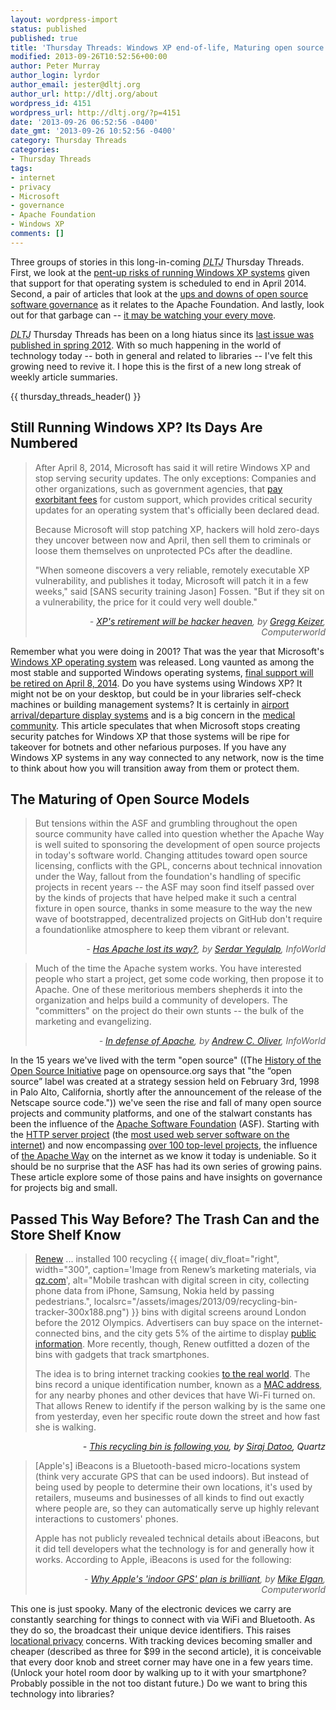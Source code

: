 ```yaml
---
layout: wordpress-import
status: published
published: true
title: 'Thursday Threads: Windows XP end-of-life, Maturing open source models, Trashcans that track you'
modified: 2013-09-26T10:52:56+00:00
author: Peter Murray
author_login: lyrdor
author_email: jester@dltj.org
author_url: http://dltj.org/about
wordpress_id: 4151
wordpress_url: http://dltj.org/?p=4151
date: '2013-09-26 06:52:56 -0400'
date_gmt: '2013-09-26 10:52:56 -0400'
category: Thursday Threads
categories:
- Thursday Threads
tags:
- internet
- privacy
- Microsoft
- governance
- Apache Foundation
- Windows XP
comments: []
---
```


<p>Three groups of stories in this long-in-coming <i><acronym title="Disruptive Library Technology Jester">DLTJ</acronym></i> Thursday Threads.  First, we look at the <a href="#p4151-windows-xp">pent-up risks of running Windows XP systems</a> given that support for that operating system is scheduled to end in April 2014.  Second, a pair of articles that look at the <a href="#p4151-open-source">ups and downs of open source software governance</a> as it relates to the Apache Foundation.  And lastly, look out for that garbage can -- <a href="#p4151-tracking">it may be watching your every move</a>.</p>
<p><i><acronym title="Disruptive Library Technology Jester">DLTJ</acronym></i> Thursday Threads has been on a long hiatus since its <a href="/article/thursday-threads-2012w15/">last issue was published in spring 2012</a>.  With so much happening in the world of technology today -- both in general and related to libraries -- I've felt this growing need to revive it.  I hope this is the first of a new long streak of weekly article summaries.</p>
{{ thursday_threads_header() }}
<h2 id="p4151-windows-xp">Still Running Windows XP? Its Days Are Numbered</h2>
<blockquote><p>After April 8, 2014, Microsoft has said it will retire Windows XP and stop serving security updates. The only exceptions: Companies and other organizations, such as government agencies, that <a href="http://www.computerworld.com/s/article/9237019/Microsoft_gooses_Windows_XP_s_custom_support_prices_as_deadline_nears" title="Microsoft gooses Windows XP's custom support prices as deadline nears | Computerworld">pay exorbitant fees</a> for custom support, which provides critical security updates for an operating system that's officially been declared dead.</p>
<p>Because Microsoft will stop patching XP, hackers will hold zero-days they uncover between now and April, then sell them to criminals or loose them themselves on unprotected PCs after the deadline.</p>
<p>"When someone discovers a very reliable, remotely executable XP vulnerability, and publishes it today, Microsoft will patch it in a few weeks," said [SANS security training Jason] Fossen. "But if they sit on a vulnerability, the price for it could very well double."
<div style="text-align: right; width: 100%;"><cite>- <a href="http://www.computerworld.com/s/article/9241585/XP_s_retirement_will_be_hacker_heaven" title="XP's retirement will be hacker heaven | Computerworld">XP's retirement will be hacker heaven</a>, by <a href="http://www.computerworld.com/s/author/9000163/Gregg+Keizer" title="Gregg Keizer | Computerworld">Gregg Keizer</a>, Computerworld</cite></div>
</blockquote>
<p>Remember what you were doing in 2001?  That was the year that Microsoft's <a href="http://technet.microsoft.com/en-us/windows/bb264763" title="Windows XP Guide | Microsoft TechNet">Windows XP operating system</a> was released.  Long vaunted as among the most stable and supported Windows operating systems, <a href="http://www.microsoft.com/en-us/windows/endofsupport.aspx" title="Support ends in 2014 for Windows XP and Office 2003!">final support will be retired on April 8, 2014</a>.  Do you have systems using Windows XP?  It might not be on your desktop, but could be in your libraries self-check machines or building management systems?  It is certainly in <a href="http://www.flickr.com/photos/ericbaquiran/3735769976/" title="Windows Fail 2 by ericbaquiran, on Flickr">airport arrival/departure display systems</a> and is a big concern in the <a href="http://www.techrepublic.com/blog/windows-and-office/running-windows-xp-means-you-are-non-compliant-and-open-to-liability/" title="Running Windows XP means you are non-compliant and open to liability | TechRepublic">medical community</a>.  This article speculates that when Microsoft stops creating security patches for Windows XP that those systems will be ripe for takeover for botnets and other nefarious purposes.  If you have any Windows XP systems in any way connected to any network, now is the time to think about how you will transition away from them or protect them.</p>
<h2 id="p4151-open-source">The Maturing of Open Source Models</h2>
<blockquote><p>But tensions within the ASF and grumbling throughout the open source community have called into question whether the Apache Way is well suited to sponsoring the development of open source projects in today's software world. Changing attitudes toward open source licensing, conflicts with the GPL, concerns about technical innovation under the Way, fallout from the foundation's handling of specific projects in recent years -- the ASF may soon find itself passed over by the kinds of projects that have helped make it such a central fixture in open source, thanks in some measure to the way the new wave of bootstrapped, decentralized projects on GitHub don't require a foundationlike atmosphere to keep them vibrant or relevant.
<div style="text-align: right; width: 100%;"><cite>- <a href="http://www.infoworld.com/d/open-source-software/has-apache-lost-its-way-225267" title="Has Apache lost its way? | InfoWorld">Has Apache lost its way?</a>, by <a href="http://web.archive.org/web/20140706234338/http://www.infoworld.com/author-bios/serdar-yegulalp" title="Serdar Yegulalp | InfoWorld">Serdar Yegulalp</a>, InfoWorld</cite></div>
</blockquote>
<blockquote><p>Much of the time the Apache system works. You have interested people who start a project, get some code working, then propose it to Apache. One of these meritorious members shepherds it into the organization and helps build a community of developers. The "committers" on the project do their own stunts -- the bulk of the marketing and evangelizing.
<div style="text-align: right; width: 100%;"><cite>- <a href="http://www.infoworld.com/d/application-development/in-defense-of-apache-225555" title="In defense of Apache |  InfoWorld">In defense of Apache</a>, by <a href="http://web.archive.org/web/20140819164639/http://www.infoworld.com/author-bios/andrew-c-oliver" title="Andrew C. Oliver | InfoWorld">Andrew C. Oliver</a>, InfoWorld</cite></div>
</blockquote>
<p>In the 15 years we've lived with the term "open source" ((The <a href="http://opensource.org/history" title="History of the OSI | Open Source Initiative">History of the Open Source Initiative</a> page on opensource.org says that "the &ldquo;open source&rdquo; label was created at a strategy session held on February 3rd, 1998 in Palo Alto, California, shortly after the announcement of the release of the Netscape source code.")) we've seen the rise and fall of many open source projects and community platforms, and one of the stalwart constants has been the influence of the <a href="http://www.apache.org/" title="Welcome to The Apache Software Foundation!">Apache Software Foundation</a> (ASF).  Starting with the <a href="http://httpd.apache.org/" title="The Apache HTTP Server Project">HTTP server project</a> (the <a href="http://news.netcraft.com/archives/2013/09/05/september-2013-web-server-survey.html" title="September 2013 Web Server Survey | Netcraft">most used web server software on the internet</a>) and now encompassing <a href="http://projects.apache.org/" title="Apache Software Foundation Projects">over 100 top-level projects</a>, the influence of <a href="http://www.apache.org/foundation/how-it-works.html#philosophy" title="How the ASF works">the Apache Way</a> on the internet as we know it today is undeniable.  So it should be no surprise that the ASF has had its own series of growing pains.  These article explore some of those pains and have insights on governance for projects big and small.</p>
<h2 id="p4151-tracking">Passed This Way Before? The Trash Can and the Store Shelf Know</h2>
<blockquote><p><a href="http://web.archive.org/web/20130926000000/http://renewlondon.com:80/" target="_blank" title="Renew London">Renew</a> ... installed 100 recycling {{ image(
    div_float="right",
    width="300",
    caption='Image from Renew&rsquo;s marketing materials, via <a href="http://qz.com/112873/this-recycling-bin-is-following-you/" title="This recycling bin is following you | Quartz">qz.com</a>',
    alt="Mobile trashcan with digital screen in city, collecting phone data from iPhone, Samsung, Nokia held by passing pedestrians.",
    localsrc="/assets/images/2013/09/recycling-bin-tracker-300x188.png") }} bins with digital screens around London before the 2012 Olympics. Advertisers can buy space on the internet-connected bins, and the city gets 5% of the airtime to display <a href="https://twitter.com/stianwestlake/status/364375931378356224" target="_blank">public information</a>. More recently, though, Renew outfitted a dozen of the bins with gadgets that track smartphones.</p>
<p>The idea is to bring internet tracking cookies <a href="http://www.youtube.com/watch?v=zQi171lsODU" target="_blank" title="Presence Orb a cookie for the real world | YouTube">to the real world</a>. The bins record a unique identification number, known as a <a href="http://en.wikipedia.org/wiki/MAC_address" target="_blank" title="MAC address | Wikipedia">MAC address</a>, for any nearby phones and other devices that have Wi-Fi turned on. That allows Renew to identify if the person walking by is the same one from yesterday, even her specific route down the street and how fast she is walking.</p></blockquote>
<div style="text-align: right; width: 100%;"><cite>- <a href="http://qz.com/112873/this-recycling-bin-is-following-you/" title="This recycling bin is following you | Quartz">This recycling bin is following you</a>, by <a href="http://qz.com/author/sdatooqz/" title="Siraj Datoo | Quartz">Siraj Datoo</a>, Quartz</cite></div>
<blockquote><p>[Apple's] iBeacons is a Bluetooth-based micro-locations system (think very accurate GPS that can be used indoors). But instead of being used by people to determine their own locations, it's used by retailers, museums and businesses of all kinds to find out exactly where people are, so they can automatically serve up highly relevant interactions to customers' phones. </p>
<p>Apple has not publicly revealed technical details about iBeacons, but it did tell developers what the technology is for and generally how it works. According to Apple, iBeacons is used for the following:
<div style="text-align: right; width: 100%;"><cite>- <a href="http://www.computerworld.com/s/article/9242393/Why_Apple_s_indoor_GPS_plan_is_brilliant" title="Why Apple's 'indoor GPS' plan is brilliant | Computerworld">Why Apple's 'indoor GPS' plan is brilliant</a>, by <a href="http://www.computerworld.com/s/author/9000162/Mike+Elgan" title="Mike Elgan | Computerworld">Mike Elgan</a>, Computerworld</cite></div>
</blockquote>
<p>This one is just spooky.  Many of the electronic devices we carry are constantly searching for things to connect with via WiFi and Bluetooth.  As they do so, the broadcast their unique device identifiers.  This raises <a href="https://www.eff.org/issues/location-privacy">locational privacy</a> concerns.  With tracking devices becoming smaller and cheaper (described as  three for $99 in the second article), it is conceivable that every door knob and street corner may have one in a few years time.  (Unlock your hotel room door by walking up to it with your smartphone? Probably possible in the not too distant future.)  Do we want to bring this technology into libraries?</p>
